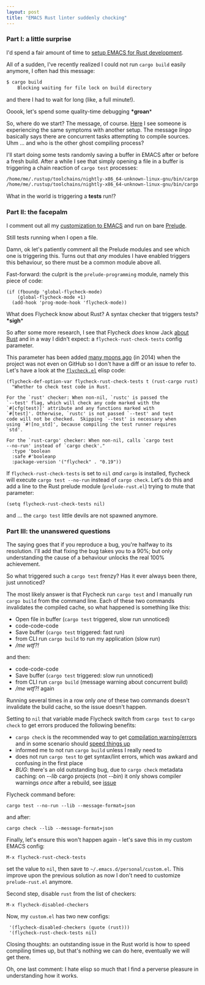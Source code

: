 ```yaml
---
layout: post
title: "EMACS Rust linter suddenly chocking"
---
```


### <a name="part_i"></a>Part I: a little surprise

I'd spend a fair amount of time to [setup EMACS for Rust development](https://github.com/apiraino/emacs_reference/blob/master/guide.md#rust-specific-setup).

All of a sudden, I've recently realized I could not run `cargo build` easily anymore, I often had this message:
``` bash
$ cargo build
    Blocking waiting for file lock on build directory
```
and there I had to wait for long (like, a full minute!).

Ooook, let's spend some quality-time debugging **\*groan***

So, where do we start? The message, of course. [Here](https://github.com/rust-lang/rust-mode/issues/181#issuecomment-319161568) I see someone is experiencing the same symptoms with another setup. The message _lingo_ basically says there are concurrent tasks attempting to compile sources. Uhm ... and who is the other ghost compiling process?

I'll start doing some tests randomly saving a buffer in EMACS after or before a fresh build. After a while I see that simply opening a file in a buffer is triggering a chain reaction of `cargo test` processes:
``` bash
/home/me/.rustup/toolchains/nightly-x86_64-unknown-linux-gnu/bin/cargo test --no-run --bin my_rust_project --message-format=json
/home/me/.rustup/toolchains/nightly-x86_64-unknown-linux-gnu/bin/cargo test --no-run --lib --message-format=json
```

What in the world is triggering a **tests** run!?

### <a name="part_ii"></a>Part II: the facepalm

I comment out all my [customization to EMACS](https://github.com/apiraino/emacs_reference/blob/master/.emacs.d/personal/jman.el) and run on bare [Prelude](https://github.com/bbatsov/prelude).

Still tests running when I open a file.

Damn, ok let's patiently comment all the Prelude modules and see which one is triggering this. Turns out that *any* modules I have enabled triggers this behaviour, so there must be a common module above all.

Fast-forward: the culprit is the `prelude-programming` module, namely this piece of code:
``` elisp
(if (fboundp 'global-flycheck-mode)
    (global-flycheck-mode +1)
  (add-hook 'prog-mode-hook 'flycheck-mode))
```
What does Flycheck know about Rust? A syntax checker that triggers tests? **\*sigh***

So after some more research, I see that Flycheck *does* know Jack [about Rust](http://www.flycheck.org/en/latest/languages.html#rust) and in a way I didn't expect: a `flycheck-rust-check-tests` config parameter.

This parameter has been added [many moons ago](https://github.com/flycheck/flycheck/blob/7a7a358b6232cff6a2f0f80f8c8b314e505b8c56/CHANGES.old#L376) (in 2014) when the project was not even on GitHub so I don't have a diff or an issue to refer to. Let's have a look at the [`flycheck.el`](https://github.com/flycheck/flycheck/blob/master/flycheck.el#L9477) elisp code:
``` elisp
(flycheck-def-option-var flycheck-rust-check-tests t (rust-cargo rust)
  "Whether to check test code in Rust.

For the `rust' checker: When non-nil, `rustc' is passed the
`--test' flag, which will check any code marked with the
`#[cfg(test)]' attribute and any functions marked with
`#[test]'. Otherwise, `rustc' is not passed `--test' and test
code will not be checked.  Skipping `--test' is necessary when
using `#![no_std]', because compiling the test runner requires
`std'.

For the `rust-cargo' checker: When non-nil, calls `cargo test
--no-run' instead of `cargo check'."
  :type 'boolean
  :safe #'booleanp
  :package-version '("flycheck" . "0.19"))
```

If `flycheck-rust-check-tests` is set to `nil` *and* `cargo` is installed, flycheck will execute `cargo test --no-run` instead of `cargo check`. Let's do this and add a line to the Rust prelude module (`prelude-rust.el`) trying to mute that parameter:
``` elisp
(setq flycheck-rust-check-tests nil)
```
and ... the `cargo test` little devils are not spawned anymore.

### <a name="part_iii"></a>Part III: the unanswered questions

The saying goes that if you reproduce a bug, you're halfway to its resolution. I'll add that fixing the bug takes you to a 90%; but only understanding the cause of a behaviour unlocks the real 100% achievement.

So what triggered such a `cargo test` frenzy? Has it ever always been there, just unnoticed?

The most likely answer is that Flycheck run `cargo test` and I manually run `cargo build` from the command line. Each of these two commands invalidates the compiled cache, so what happened is something like this:
- Open file in buffer (`cargo test` triggered, slow run unnoticed)
- code-code-code
- Save buffer (`cargo test` triggered: fast run)
- from CLI run `cargo build` to run my application (slow run)
- _/me wtf?!_

and then:
- code-code-code
- Save buffer (`cargo test` triggered: slow run unnoticed)
- from CLI run `cargo build` (message warning about concurrent build)
- _/me wtf?!_ again

Running several times in a row only *one* of these two commands doesn't invalidate the build cache, so the issue doesn't happen.

Setting to `nil` that variable made Flycheck switch from `cargo test` to `cargo check` to get errors produced the following benefits:
* `cargo check` is the recommended way to get [compilation warning/errors](https://github.com/flycheck/flycheck/pull/1289) and in some scenario should [speed things up](https://blog.rust-lang.org/2017/03/16/Rust-1.16.html)
* informed me to not run `cargo build` unless I really need to
* does not run `cargo test` to get syntax/lint errors, which was awkard and confusing in the first place
* *BUG*: there's an old outstanding bug, due to `cargo check` metadata caching: on _--lib_ cargo projects (not _--bin_) it only shows compiler warnings _once_ after a rebuild, see [issue](https://github.com/rust-lang/cargo/issues/3624)

Flycheck command before:

    cargo test --no-run --lib --message-format=json

and after:

    cargo check --lib --message-format=json

Finally, let's ensure this won't happen again - let's save this in my custom EMACS config:

    M-x flycheck-rust-check-tests

set the value to `nil`, then save to `~/.emacs.d/personal/custom.el`. This improve upon the previous solution as now I don't need to customize `prelude-rust.el` anymore.

Second step, disable `rust` from the list of checkers:

    M-x flycheck-disabled-checkers

Now, my `custom.el` has two new configs:
``` elisp
 '(flycheck-disabled-checkers (quote (rust)))
 '(flycheck-rust-check-tests nil)
```

Closing thoughts: an outstanding issue in the Rust world is how to speed compiling times up, but that's nothing we can do here, eventually we will get there.

Oh, one last comment: I hate elisp so much that I find a perverse pleasure in understanding how it works.
